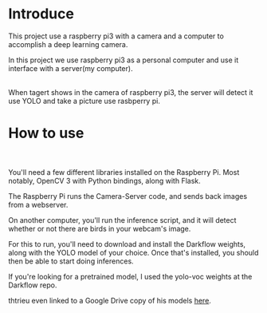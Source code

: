 # Introduce  
This project use a raspberry pi3 with a camera and a computer to accomplish a deep learning camera.
  
In this project we use raspberry pi3 as a personal computer and use it interface with a server(my computer).<br><br>

When tagert shows in the camera of raspberry pi3, the server will detect it use YOLO and take a picture use rasbperry pi.


# How to use<br><br>
You'll need a few different libraries installed on the Raspberry Pi. Most notably, OpenCV 3 with Python bindings, along with Flask.

The Raspberry Pi runs the Camera-Server code, and sends back images from a webserver.

On another computer, you'll run the inference script, and it will detect whether or not there are birds in your webcam's image.

For this to run, you'll need to download and install the Darkflow weights, along with the YOLO model of your choice. Once that's installed, you should then be able to start doing inferences.

If you're looking for a pretrained model, I used the yolo-voc weights at the Darkflow repo.

thtrieu even linked to a Google Drive copy of his models [here](https://drive.google.com/drive/folders/0B1tW_VtY7onidEwyQ2FtQVplWEU).
